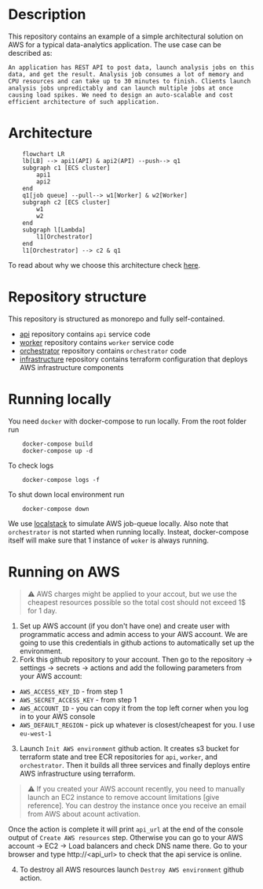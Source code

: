# Description

This repository contains an example of a simple architectural solution on AWS for a typical data-analytics application. The use case can be described as:

`An application has REST API to post data, launch analysis jobs on this data, and get the result. Analysis job consumes a lot of memory and CPU resources and can take up to 30 minutes to finish. Clients launch analysis jobs unpredictably and can launch multiple jobs at once causing load spikes. We need to design an auto-scalable and cost efficient architecture of such application.`

# Architecture

```mermaid
    flowchart LR
    lb[LB] --> api1(API) & api2(API) --push--> q1
    subgraph c1 [ECS cluster]
        api1
        api2
    end
    q1[job queue] --pull--> w1[Worker] & w2[Worker]
    subgraph c2 [ECS cluster]
        w1
        w2
    end
    subgraph l[Lambda]
        l1[Orchestrator]
    end
    l1[Orchestrator] --> c2 & q1
```

To read about why we choose this architecture check [here](https://github.com/pavradev/blog/tree/main/content/001-aws-architecture-for-data-analytics-app).

# Repository structure

This repository is structured as monorepo and fully self-contained.

- [api](./api/README.md) repository contains `api` service code
- [worker](./worker/README.md) repository contains `worker` service code
- [orchestrator](./orchestrator/README.md) repository contains `orchestrator` code
- [infrastructure](./infrastructure/README.md) repository contains terraform configuration that deploys AWS infrastructure components

# Running locally

You need `docker` with docker-compose to run locally. From the root folder run

```
    docker-compose build
    docker-compose up -d
```

To check logs

```
    docker-compose logs -f
```

To shut down local environment run

```
    docker-compose down
```

We use [localstack](https://github.com/localstack/localstack) to simulate AWS job-queue locally. Also note that `orchestrator` is not started when running locally. Insteat, docker-compose itself will make sure that 1 instance of `woker` is always running.

# Running on AWS

>:warning: AWS charges might be applied to your accout, but we use the cheapest resources possible so the total cost should not exceed 1$ for 1 day.

1. Set up AWS account (if you don't have one) and create user with programmatic access and admin access to your AWS account. We are going to use this credentials in github actions to automatically set up the environment.
2. Fork this github repository to your account. Then go to the repository -> settings -> secrets -> actions and add the following parameters from your AWS account:

- `AWS_ACCESS_KEY_ID` - from step 1
- `AWS_SECRET_ACCESS_KEY` - from step 1
- `AWS_ACCOUNT_ID` - you can copy it from the top left corner when you log in to your AWS console
- `AWS_DEFAULT_REGION` - pick up whatever is closest/cheapest for you. I use `eu-west-1`

3. Launch `Init AWS environment` github action. It creates s3 bucket for terraform state and tree ECR repositories for `api`, `worker`, and `orchestrator`. Then it builds all three services and finally deploys entire AWS infrastructure using terraform.

>:warning: If you created your AWS account recently, you need to manually launch an EC2 instance to remove account limitations [give reference]. You can destroy the instance once you receive an email from AWS about acount activation.

Once the action is complete it will print `api_url` at the end of the console output of `Create AWS resources` step. Otherwise you can go to your AWS account -> EC2 -> Load balancers and check DNS name there. Go to your browser and type http://<api_url> to check that the api service is online.

4. To destroy all AWS resources launch `Destroy AWS environment` github action.